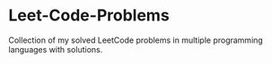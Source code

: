 # Leet-Code-Problems
Collection of my solved LeetCode problems in multiple programming languages with solutions.

